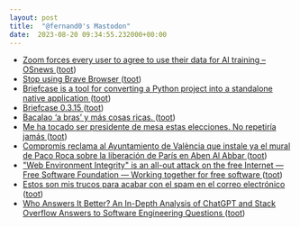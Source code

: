 ```yaml
---
layout: post
title:  "@fernand0's Mastodon"
date:  2023-08-20 09:34:55.232000+00:00
---
```

*  [Zoom forces every user to agree to use their data for AI training  –  OSnews ](https://www.osnews.com/story/136605/zoom-forces-every-user-to-agree-to-use-their-data-for-ai-training) ([toot](https://mastodon.social/@fernand0/110921259105034491))
*  [Stop using Brave Browser ](https://www.spacebar.news/p/stop-using-brave-browse) ([toot](https://mastodon.social/@fernand0/110920921351108532))
*  [Briefcase is a tool for converting a Python project into a standalone native application ](https://mastodon.social/@fernand0/110920733898057732) ([toot](https://mastodon.social/@fernand0/110920733898057732))
*  [Briefcase 0.3.15 ](https://briefcase.readthedocs.io/en/stable) ([toot](https://mastodon.social/@fernand0/110920704727114674))
*  [Bacalao ‘a bras’ y más cosas ricas. ](https://avecesunafoto.wordpress.com/2023/08/19/bacalao-a-bras-y-mas-cosas-ricas) ([toot](https://mastodon.social/@fernand0/110917471851212202))
*  [Me ha tocado ser presidente de mesa estas elecciones. No repetiría jamás ](https://www.xataka.com/magnet/me-ha-tocado-ser-presidente-mesa-estas-elecciones-no-repetiria-jama) ([toot](https://mastodon.social/@fernand0/110917395858902286))
*  [Compromís reclama al Ayuntamiento de València que instale ya el mural de Paco Roca sobre la liberación de París en Aben Al Abbar ](https://cadenaser.com/comunitat-valenciana/2023/08/13/compromis-reclama-al-ayuntamiento-de-valencia-que-instale-ya-el-mural-de-paco-roca-sobre-la-liberacion-de-paris-en-aben-al-abbar-radio-valencia) ([toot](https://mastodon.social/@fernand0/110917267340766078))
*  ["Web Environment Integrity" is an all-out attack on the free Internet — Free Software Foundation — Working together for free software ](https://www.fsf.org/blogs/community/web-environment-integrity-is-an-all-out-attack-on-the-free-interne) ([toot](https://mastodon.social/@fernand0/110917020012106550))
*  [Estos son mis trucos para acabar con el spam en el correo electrónico ](https://www.genbeta.com/a-fondo/estos-mis-trucos-para-acabar-spam-correo-electronic) ([toot](https://mastodon.social/@fernand0/110916666169285664))
*  [Who Answers It Better? An In-Depth Analysis of ChatGPT and Stack Overflow Answers to Software Engineering Questions ](https://arxiv.org/abs/2308.0231) ([toot](https://mastodon.social/@fernand0/110916595742592017))
